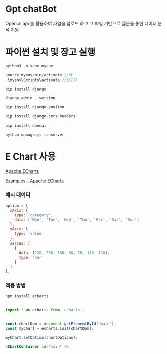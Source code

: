 # Gpt chatBot
Open ai api 를 활용하여 파일을 업로드 하고 그 파일 기반으로 질문을 통한 데이터 분석 지원

# 파이썬 설치 및 장고 실행

```jsx
python3 -m venv myenv

source myenv/bin/activate //맥
.\myenv\Scripts\activate //윈도우

pip install django

django-admin --version

pip install django-environ

pip install django-cors-headers

pip install openai

python manage.py runserver

```

# E Chart 사용

[Apache ECharts](https://echarts.apache.org/en/index.html)

[Examples - Apache ECharts](https://echarts.apache.org/examples/en/editor.html?c=bar-simple)

### 예시 데이터

```jsx
option = {
  xAxis: {
    type: 'category',
    data: ['Mon', 'Tue', 'Wed', 'Thu', 'Fri', 'Sat', 'Sun']
  },
  yAxis: {
    type: 'value'
  },
  series: [
    {
      data: [120, 200, 150, 80, 70, 110, 130],
      type: 'bar'
    }
  ]
};
```

### 적용 방법

```js
npm install echarts
-----

import * as echarts from 'echarts';


const chartDom = document.getElementById('main');
const myChart = echarts.init(chartDom);

myChart.setOption(chartOptions);
```

```html
<ChartContainer id="main" />
```

